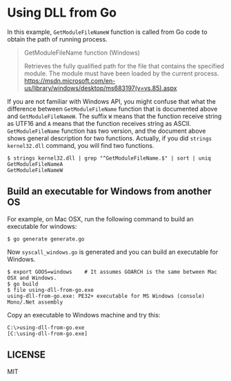 # Using DLL from Go

In this example, `GetModuleFileNameW` function is called from Go code to obtain the path of running process.

> GetModuleFileName function (Windows)
> 
> Retrieves the fully qualified path for the file that contains the specified module. The module must have been loaded by the current process.
> https://msdn.microsoft.com/en-us/library/windows/desktop/ms683197(v=vs.85).aspx

If you are not familiar with Windows API, you might confuse that what the difference between `GetModuleFileName` function that is documented above and `GetModuleFileNameW`.
The suffix `W` means that the function receive string as UTF16 and `A` means that the function receives string as ASCII.
`GetModuleFileName` function has two version, and the document above shows general description for two functions.
Actually, if you did `strings kernel32.dll` command, you will find two functions.

```shell
$ strings kernel32.dll | grep "^GetModuleFileName.$" | sort | uniq
GetModuleFileNameA
GetModuleFileNameW
```

## Build an executable for Windows from another OS

For example, on Mac OSX, run the following command to build an executable for windows:

```shell
$ go generate generate.go
```

Now `syscall_windows.go` is generated and you can build an executable for Windows.

```shell
$ export GOOS=windows    # It assumes GOARCH is the same between Mac OSX and Windows.
$ go build
$ file using-dll-from-go.exe
using-dll-from-go.exe: PE32+ executable for MS Windows (console) Mono/.Net assembly
```

Copy an executable to Windows machine and try this:

```shell
C:\>using-dll-from-go.exe
[C:\using-dll-from-go.exe]
```

## LICENSE

MIT
